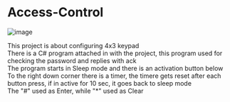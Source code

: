 # Access-Control
![image](https://github.com/3bdallaaa/Access-Control/assets/118936824/9c96af57-354a-4f40-ae7d-543141506aca)

This project is about configuring 4x3 keypad   
There is a C# program attached in with the project, this program used for checking the password and replies with ack   
The program starts in Sleep mode and there is an activation button below   
To the right down corner there is a timer, the timere gets reset after each button press, if in active for 10 sec, it goes back to sleep mode   
The "#" used as Enter, while "*" used as Clear
